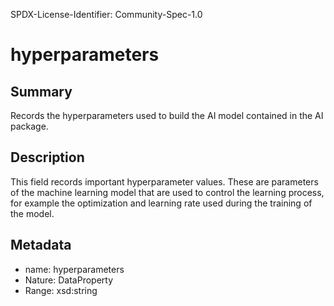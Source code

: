 SPDX-License-Identifier: Community-Spec-1.0

# hyperparameters

## Summary

Records the hyperparameters used to build the AI model contained in the AI package.

## Description

This field records important hyperparameter values.
These are parameters of the machine learning model that are used to control the learning process,
for example the optimization and learning rate used during the training of the model.

## Metadata

- name: hyperparameters
- Nature: DataProperty
- Range: xsd:string
